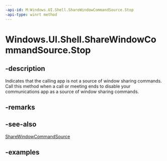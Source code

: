 ```yaml
---
-api-id: M:Windows.UI.Shell.ShareWindowCommandSource.Stop
-api-type: winrt method
---
```


# Windows.UI.Shell.ShareWindowCommandSource.Stop

<!--
public void Stop ();
-->

## -description

Indicates that the calling app is not a source of window sharing commands. Call this method when a call or meeting ends to disable your communications app as a source of window sharing commands.

## -remarks

## -see-also
[ShareWindowCommandSource](sharewindowcommandsource.md)

## -examples
